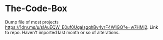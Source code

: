 # The-Code-Box
Dump file of most projects
https://1drv.ms/u/s!AuEQW_E0uf0UgaIsgqhBv4vrF4W1GQ?e=w7HMj2.
Link to repo.
Haven't imported last month or so of alterations.
